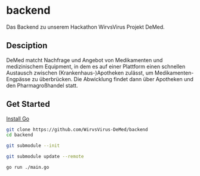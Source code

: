 # backend
Das Backend zu unserem Hackathon WirvsVirus Projekt DeMed.

## Desciption
DeMed matcht Nachfrage und Angebot von Medikamenten und medizinischem Equipment, in dem es auf einer Plattform einen schnellen Austausch zwischen (Krankenhaus-)Apotheken zulässt, um Medikamenten-Engpässe zu überbrücken. Die Abwicklung findet dann über Apotheken und den Pharmagroßhandel statt. 

## Get Started
[Install Go](https://golang.org/doc/install)
 ```bash 
git clone https://github.com/WirvsVirus-DeMed/backend 
cd backend
```
``` bash 
git submodule --init 
```
``` bash 
git submodule update --remote 
```
``` bash
go run ./main.go
```